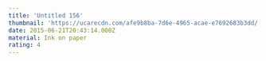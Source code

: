 ```yaml
---
title: 'Untitled 156'
thumbnail: 'https://ucarecdn.com/afe9b8ba-7d6e-4965-acae-e7692683b3dd/'
date: 2015-06-21T20:43:14.000Z
material: Ink on paper
rating: 4
---
```

